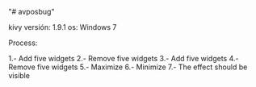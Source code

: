 "# avposbug" 

kivy versión: 1.9.1
os: Windows 7

Process:

1.- Add five widgets
2.- Remove five widgets
3.- Add five widgets
4.- Remove five widgets
5.- Maximize
6.- Minimize
7.- The effect should be visible
